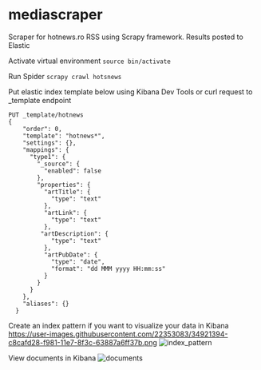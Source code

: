 # mediascraper
Scraper for hotnews.ro RSS using Scrapy framework. Results posted to Elastic

Activate virtual environment
```source bin/activate```

Run Spider
```scrapy crawl hotsnews```

Put elastic index template below using Kibana Dev Tools or curl request to _template endpoint
```
PUT _template/hotnews
{
    "order": 0,
    "template": "hotnews*",
    "settings": {},
    "mappings": {
      "type1": {
        "_source": {
          "enabled": false
        },
        "properties": {
          "artTitle": {
            "type": "text"
          },
          "artLink": {
            "type": "text"
          },
         "artDescription": {
            "type": "text"
          },
          "artPubDate": {
            "type": "date",
            "format": "dd MMM yyyy HH:mm:ss"
          }
        }
      }
    },
    "aliases": {}
  }
```

Create an index pattern if you want to visualize your data in Kibana
https://user-images.githubusercontent.com/22353083/34921394-c8cafd28-f981-11e7-8f3c-63887a6ff37b.png
![index_pattern](https://user-images.githubusercontent.com/22353083/34921394-c8cafd28-f981-11e7-8f3c-63887a6ff37b.png)

View documents in Kibana
![documents](https://user-images.githubusercontent.com/22353083/34921396-caa7e520-f981-11e7-8ab2-67fd1e558d28.png)